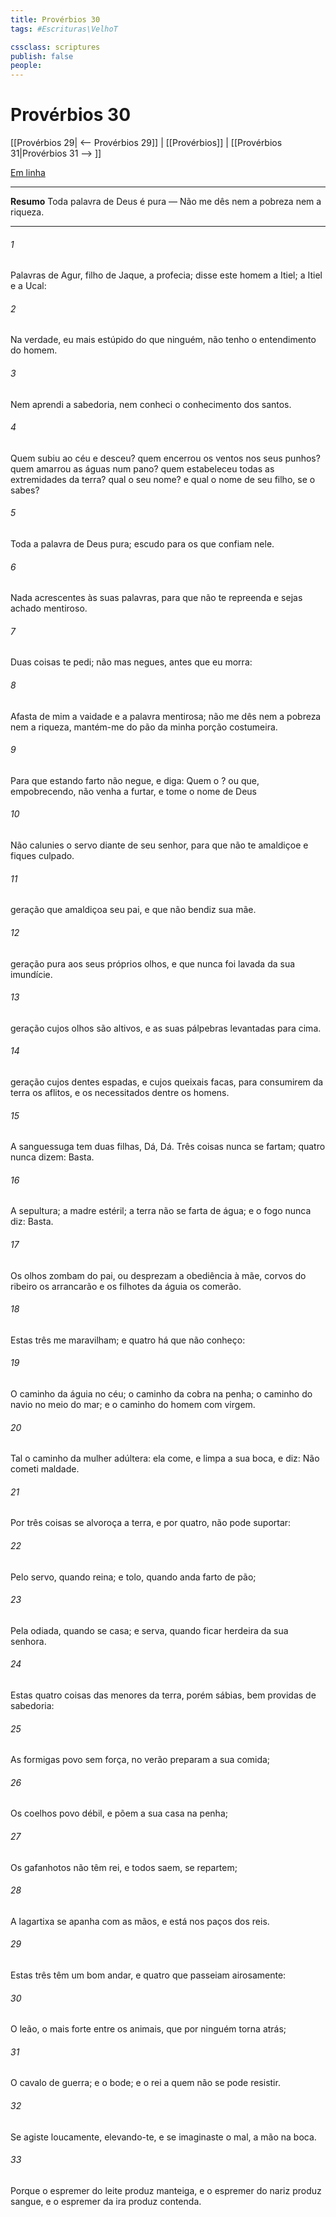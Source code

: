 ```yaml
---
title: Provérbios 30
tags: #Escrituras\VelhoT

cssclass: scriptures
publish: false
people:
---
```


# Provérbios 30
[[Provérbios 29| <-- Provérbios 29]] | [[Provérbios]] | [[Provérbios 31|Provérbios 31 --> ]]

[Em linha](https://churchofjesuschrist.org/study/scriptures/ot/prov/30?lang=por)

---
__Resumo__
Toda palavra de Deus é pura — Não me dês nem a pobreza nem a riqueza.

---
###### 1 
Palavras de Agur, filho de Jaque, a profecia; disse este homem a Itiel; a Itiel e a Ucal:

###### 2 
Na verdade, eu  mais estúpido do que ninguém, não tenho o entendimento do homem.

###### 3 
Nem aprendi a sabedoria, nem conheci o conhecimento dos santos.

###### 4 
Quem subiu ao céu e desceu? quem encerrou os ventos nos seus punhos? quem amarrou as águas num pano? quem estabeleceu todas as extremidades da terra? qual  o seu nome? e qual  o nome de seu filho, se  o sabes?

###### 5 
Toda a palavra de Deus  pura; escudo  para os que confiam nele.

###### 6 
Nada acrescentes às suas palavras, para que não te repreenda e sejas achado mentiroso.

###### 7 
Duas coisas te pedi; não mas negues, antes que eu morra:

###### 8 
Afasta de mim a vaidade e a palavra mentirosa; não me dês nem a pobreza nem a riqueza, mantém-me do pão da minha porção costumeira.

###### 9 
Para que  estando farto não  negue, e diga: Quem  o ? ou que, empobrecendo, não venha a furtar, e tome o nome de Deus 

###### 10 
Não calunies o servo diante de seu senhor, para que não te amaldiçoe e fiques culpado.

###### 11 
 geração que amaldiçoa seu pai, e que não bendiz sua mãe.

###### 12 
 geração  pura aos seus próprios olhos, e que nunca foi lavada da sua imundície.

###### 13 
 geração cujos olhos são altivos, e as suas pálpebras levantadas para cima.

###### 14 
 geração cujos dentes  espadas, e cujos queixais  facas, para consumirem da terra os aflitos, e os necessitados dentre os homens.

###### 15 
A sanguessuga tem duas filhas,  Dá, Dá. Três coisas nunca se fartam;  quatro nunca dizem: Basta.

###### 16 
A sepultura; a madre estéril; a terra  não se farta de água; e o fogo  nunca diz: Basta.

###### 17 
Os olhos  zombam do pai, ou desprezam a obediência à mãe, corvos do ribeiro os arrancarão e os filhotes da águia os comerão.

###### 18 
Estas três  me maravilham; e quatro há que não conheço:

###### 19 
O caminho da águia no céu; o caminho da cobra na penha; o caminho do navio no meio do mar; e o caminho do homem com  virgem.

###### 20 
Tal  o caminho da mulher adúltera: ela come, e limpa a sua boca, e diz: Não cometi maldade.

###### 21 
Por três coisas se alvoroça a terra, e por quatro,  não pode suportar:

###### 22 
Pelo servo, quando reina; e  tolo, quando anda farto de pão;

###### 23 
Pela  odiada, quando se casa; e  serva, quando ficar herdeira da sua senhora.

###### 24 
Estas quatro coisas  das menores da terra, porém sábias, bem providas de sabedoria:

###### 25 
As formigas  povo sem força,  no verão preparam a sua comida;

###### 26 
Os coelhos  povo débil, e  põem a sua casa na penha;

###### 27 
Os gafanhotos não têm rei, e  todos saem,  se repartem;

###### 28 
A lagartixa se apanha com as mãos, e está nos paços dos reis.

###### 29 
Estas três têm um bom andar, e quatro que passeiam airosamente:

###### 30 
O leão, o mais forte entre os animais, que por ninguém torna atrás;

###### 31 
O cavalo de guerra; e o bode; e o rei a quem não se pode resistir.

###### 32 
Se agiste loucamente, elevando-te, e se imaginaste o mal,  a mão na boca.

###### 33 
Porque o espremer do leite produz manteiga, e o espremer do nariz produz sangue, e o espremer da ira produz contenda.

